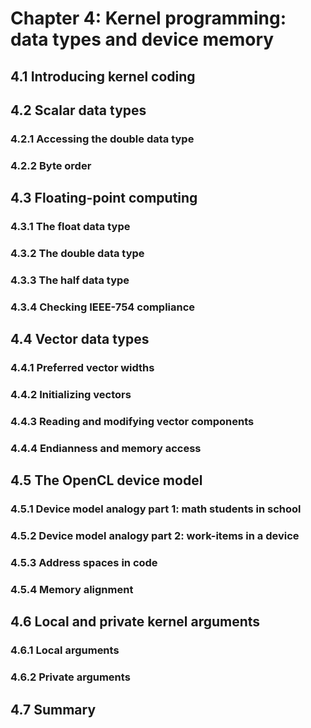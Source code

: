 # Chapter 4: Kernel programming: data types and device memory

## 4.1 Introducing kernel coding

## 4.2 Scalar data types

### 4.2.1 Accessing the double data type

### 4.2.2 Byte order

## 4.3 Floating-point computing

### 4.3.1 The float data type

### 4.3.2 The double data type

### 4.3.3 The half data type

### 4.3.4 Checking IEEE-754 compliance

## 4.4 Vector data types

### 4.4.1 Preferred vector widths

### 4.4.2 Initializing vectors

### 4.4.3 Reading and modifying vector components

### 4.4.4 Endianness and memory access

## 4.5 The OpenCL device model

### 4.5.1 Device model analogy part 1: math students in school

### 4.5.2 Device model analogy part 2: work-items in a device

### 4.5.3 Address spaces in code

### 4.5.4 Memory alignment

## 4.6 Local and private kernel arguments

### 4.6.1 Local arguments

### 4.6.2 Private arguments

## 4.7 Summary
